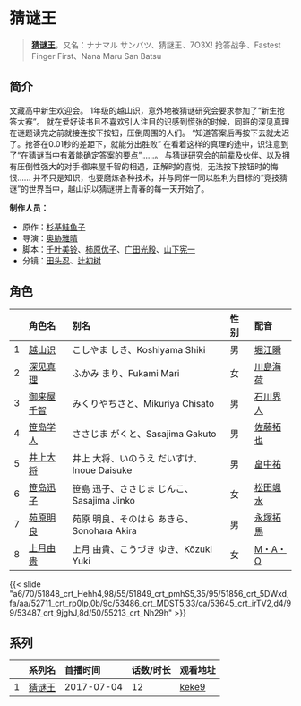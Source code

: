 # 猜谜王


> <u>**[猜谜王](http://bgm.tv/subject/203010)**</u>，又名：ナナマル サンバツ、猜謎王、7O3X! 抢答战争、Fastest Finger First、Nana Maru San Batsu

## 简介


文藏高中新生欢迎会。
1年级的越山识，意外地被猜谜研究会要求参加了“新生抢答大赛”。
就在爱好读书且不喜欢引人注目的识感到慌张的时候，同班的深见真理在谜题读完之前就接连按下按钮，压倒周围的人们。
“知道答案后再按下去就太迟了。抢答在0.01秒的差距下，就能分出胜败”
在看着这样的真理的途中，识注意到了“在猜谜当中有着能确定答案的要点”……。
与猜谜研究会的前辈及伙伴、以及拥有压倒性强大的对手·御来屋千智的相遇，正解时的喜悦，无法按下按钮时的悔恨……
并不只是知识，也要磨炼各种技术，并与同伴一同以胜利为目标的“竞技猜谜”的世界当中，越山识以猜谜拼上青春的每一天开始了。

**制作人员：**
- 原作：[杉基鲑鱼子](http://bgm.tv/person/7971)
- 导演：[奥胁雅晴](http://bgm.tv/person/285)
- 脚本：[千叶美铃](http://bgm.tv/person/26528)、[柿原优子](http://bgm.tv/person/3326)、[广田光毅](http://bgm.tv/person/12061)、[山下宪一](http://bgm.tv/person/15932)
- 分镜：[田头忍](http://bgm.tv/person/1059)、[辻初树](http://bgm.tv/person/1345)

## 角色

|     |   角色名   |   别名  | 性别 |  配音  |
|:--- |:------  |:----      |:---  |:--   |
| 1 | [越山识](http://bgm.tv/character/51848) | こしやま しき、Koshiyama Shiki | 男 | [堀江瞬](http://bgm.tv/person/22514) |
| 2 | [深见真理](http://bgm.tv/character/51849) | ふかみ まり、Fukami Mari | 女 | [川島海荷](http://bgm.tv/person/27096) |
| 3 | [御来屋千智](http://bgm.tv/character/51856) | みくりやちさと、Mikuriya Chisato | 男 | [石川界人](http://bgm.tv/person/9953) |
| 4 | [笹岛学人](http://bgm.tv/character/52711) | ささじま がくと、Sasajima Gakuto | 男 | [佐藤拓也](http://bgm.tv/person/5151) |
| 5 | [井上大将](http://bgm.tv/character/53486) | 井上 大将、いのうえ だいすけ、Inoue Daisuke | 男 | [畠中祐](http://bgm.tv/person/18597) |
| 6 | [笹岛迅子](http://bgm.tv/character/53645) | 笹島 迅子、ささじま じんこ、Sasajima Jinko | 女 | [松田颯水](http://bgm.tv/person/13198) |
| 7 | [苑原明良](http://bgm.tv/character/53487) | 苑原 明良、そのはら あきら、Sonohara Akira | 男 | [永塚拓馬](http://bgm.tv/person/18778) |
| 8 | [上月由贵](http://bgm.tv/character/55213) | 上月 由貴、こうづき ゆき、Kōzuki Yuki | 女 | [M・A・O](http://bgm.tv/person/10887) |

{{< slide "a6/70/51848_crt_Hehh4,98/55/51849_crt_pmhS5,35/95/51856_crt_5DWxd,fa/aa/52711_crt_rp0lp,0b/9c/53486_crt_MDST5,33/ca/53645_crt_irTV2,d4/99/53487_crt_9jghJ,8d/50/55213_crt_Nh29h" >}}

## 系列

|     | 系列名 | 首播时间       | 话数/时长 | 观看地址                                                    |
| :-- | :-- | :--------- | :---- | :------------------------------------------------------ |
| 1   |[猜谜王](https://bgm.tv/subject/203010)| 2017-07-04 | 12    | [keke9](https://www.keke9.app/play/27504-4-239609.html) |



